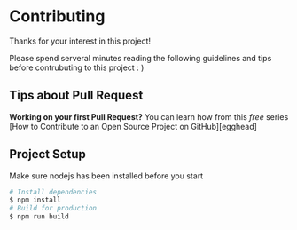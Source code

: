 # Contributing

Thanks for your interest in this project!

Please spend serveral minutes reading the following guidelines and tips before contrubuting to this project : )

## Tips about Pull Request

**Working on your first Pull Request?** You can learn how from this *free* series
[How to Contribute to an Open Source Project on GitHub][egghead]

## Project Setup

Make sure nodejs has been installed before you start

```bash
# Install dependencies
$ npm install
# Build for production
$ npm run build
```
